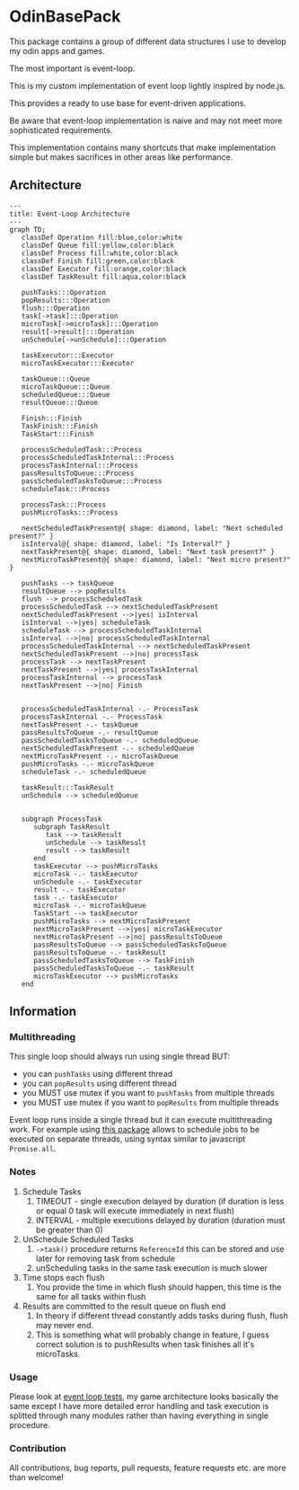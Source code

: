 # OdinBasePack

This package contains a group of different data structures I use to develop my odin apps and games.

The most important is event-loop.

This is my custom implementation of event loop lightly inspired by node.js.

This provides a ready to use base for event-driven applications.

Be aware that event-loop implementation is naive and may not meet more sophisticated requirements.

This implementation contains many shortcuts that make implementation simple but makes sacrifices in other areas like performance.

## Architecture

```mermaid
---
title: Event-Loop Architecture
---
graph TD;
   classDef Operation fill:blue,color:white
   classDef Queue fill:yellow,color:black
   classDef Process fill:white,color:black
   classDef Finish fill:green,color:black
   classDef Executor fill:orange,color:black
   classDef TaskResult fill:aqua,color:black

   pushTasks:::Operation
   popResults:::Operation
   flush:::Operation
   task[->task]:::Operation
   microTask[->microTask]:::Operation
   result[->result]:::Operation
   unSchedule[->unSchedule]:::Operation

   taskExecutor:::Executor
   microTaskExecutor:::Executor

   taskQueue:::Queue
   microTaskQueue:::Queue
   scheduledQueue:::Queue
   resultQueue:::Queue
   
   Finish:::Finish
   TaskFinish:::Finish
   TaskStart:::Finish

   processScheduledTask:::Process
   processScheduledTaskInternal:::Process
   processTaskInternal:::Process
   passResultsToQueue:::Process
   passScheduledTasksToQueue:::Process
   scheduleTask:::Process

   processTask:::Process
   pushMicroTasks:::Process

   nextScheduledTaskPresent@{ shape: diamond, label: "Next scheduled present?" }
   isInterval@{ shape: diamond, label: "Is Interval?" }
   nextTaskPresent@{ shape: diamond, label: "Next task present?" }
   nextMicroTaskPresent@{ shape: diamond, label: "Next micro present?" }

   pushTasks --> taskQueue
   resultQueue --> popResults
   flush --> processScheduledTask
   processScheduledTask --> nextScheduledTaskPresent
   nextScheduledTaskPresent -->|yes| isInterval
   isInterval -->|yes| scheduleTask
   scheduleTask --> processScheduledTaskInternal 
   isInterval -->|no| processScheduledTaskInternal
   processScheduledTaskInternal --> nextScheduledTaskPresent
   nextScheduledTaskPresent -->|no| processTask
   processTask --> nextTaskPresent
   nextTaskPresent -->|yes| processTaskInternal
   processTaskInternal --> processTask
   nextTaskPresent -->|no| Finish 


   processScheduledTaskInternal -.- ProcessTask
   processTaskInternal -.- ProcessTask
   nextTaskPresent -.- taskQueue
   passResultsToQueue -.- resultQueue
   passScheduledTasksToQueue -.- scheduledQueue
   nextScheduledTaskPresent -.- scheduledQueue
   nextMicroTaskPresent -.- microTaskQueue
   pushMicroTasks -.- microTaskQueue
   scheduleTask -.- scheduledQueue

   taskResult:::TaskResult
   unSchedule --> scheduledQueue


   subgraph ProcessTask
      subgraph TaskResult
         task --> taskResult
         unSchedule --> taskResult
         result --> taskResult
      end
      taskExecutor --> pushMicroTasks
      microTask -.- taskExecutor
      unSchedule -.- taskExecutor
      result -.- taskExecutor
      task -.- taskExecutor
      microTask -.- microTaskQueue
      TaskStart --> taskExecutor
      pushMicroTasks --> nextMicroTaskPresent
      nextMicroTaskPresent -->|yes| microTaskExecutor
      nextMicroTaskPresent -->|no| passResultsToQueue
      passResultsToQueue --> passScheduledTasksToQueue
      passResultsToQueue -.- taskResult
      passScheduledTasksToQueue --> TaskFinish
      passScheduledTasksToQueue -.- taskResult
      microTaskExecutor --> pushMicroTasks
   end
```

## Information

### Multithreading

This single loop should always run using single thread BUT:
- you can `pushTasks` using different thread
- you can `popResults` using different thread
- you MUST use mutex if you want to `pushTasks` from multiple threads
- you MUST use mutex if you want to `popResults` from multiple threads

Event loop runs inside a single thread but it can execute multithreading work.
For example using [this package](https://github.com/jakubtomsu/jobs) allows to schedule jobs to be executed on separate threads, using syntax similar to javascript `Promise.all`.


### Notes

1. Schedule Tasks
   1. TIMEOUT - single execution delayed by duration (if duration is less or equal 0 task will execute immediately in next flush)
   2. INTERVAL - multiple executions delayed by duration (duration must be greater than 0)
2. UnSchedule Scheduled Tasks
   1. `->task()` procedure returns `ReferenceId` this can be stored and use later for removing task from schedule
   2. unScheduling tasks in the same task execution is much slower
3. Time stops each flush
   1. You provide the time in which flush should happen, this time is the same for all tasks within flush
4. Results are committed to the result queue on flush end
   1. In theory if different thread constantly adds tasks during flush, flush may never end. 
   2. This is something what will probably change in feature, I guess correct solution is to pushResults when task finishes all it's microTasks.

### Usage

Please look at [event loop tests](EventLoop/event-loop.test.odin), my game architecture looks basically the same except I have more detailed error handling and task execution is splitted through many modules rather than having everything in single procedure.


### Contribution
All contributions, bug reports, pull requests, feature requests etc. are more than welcome!